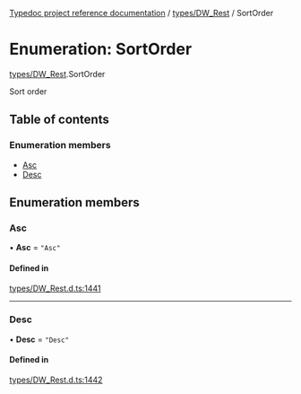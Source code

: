 [Typedoc project reference documentation](../README.md) / [types/DW_Rest](../modules/types_dw_rest.md) / SortOrder

# Enumeration: SortOrder

[types/DW_Rest](../modules/types_dw_rest.md).SortOrder

Sort order

## Table of contents

### Enumeration members

- [Asc](types_dw_rest.sortorder.md#asc)
- [Desc](types_dw_rest.sortorder.md#desc)

## Enumeration members

### Asc

• **Asc** = `"Asc"`

#### Defined in

[types/DW_Rest.d.ts:1441](https://github.com/DocuWare/REST-Sample-TS/blob/beb3ada/src/types/DW_Rest.d.ts#L1441)

___

### Desc

• **Desc** = `"Desc"`

#### Defined in

[types/DW_Rest.d.ts:1442](https://github.com/DocuWare/REST-Sample-TS/blob/beb3ada/src/types/DW_Rest.d.ts#L1442)
